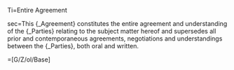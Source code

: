 Ti=Entire Agreement

sec=This {_Agreement} constitutes the entire agreement and understanding of the {_Parties} relating to the subject matter hereof and supersedes all prior and contemporaneous agreements, negotiations and understandings between the {_Parties}, both oral and written.

=[G/Z/ol/Base]

